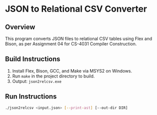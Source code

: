 # JSON to Relational CSV Converter

## Overview

This program converts JSON files to relational CSV tables using Flex and Bison, as per Assignment 04 for CS-4031 Compiler Construction.

## Build Instructions

1. Install Flex, Bison, GCC, and Make via MSYS2 on Windows.
2. Run `make` in the project directory to build.
3. Output: `json2relcsv.exe`

## Run Instructions

```bash
./json2relcsv <input.json> [--print-ast] [--out-dir DIR]
```
